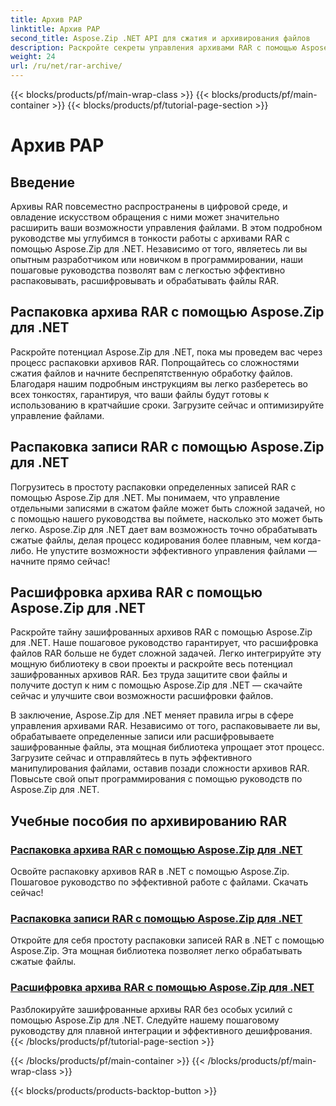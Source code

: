 ```yaml
---
title: Архив РАР
linktitle: Архив РАР
second_title: Aspose.Zip .NET API для сжатия и архивирования файлов
description: Раскройте секреты управления архивами RAR с помощью Aspose.Zip для .NET! Легко распаковывайте, расшифровывайте и обрабатывайте сжатые файлы. Загрузите сейчас для эффективной обработки файлов.
weight: 24
url: /ru/net/rar-archive/
---
```


{{< blocks/products/pf/main-wrap-class >}}
{{< blocks/products/pf/main-container >}}
{{< blocks/products/pf/tutorial-page-section >}}

# Архив РАР


## Введение

Архивы RAR повсеместно распространены в цифровой среде, и овладение искусством обращения с ними может значительно расширить ваши возможности управления файлами. В этом подробном руководстве мы углубимся в тонкости работы с архивами RAR с помощью Aspose.Zip для .NET. Независимо от того, являетесь ли вы опытным разработчиком или новичком в программировании, наши пошаговые руководства позволят вам с легкостью эффективно распаковывать, расшифровывать и обрабатывать файлы RAR.

## Распаковка архива RAR с помощью Aspose.Zip для .NET
Раскройте потенциал Aspose.Zip для .NET, пока мы проведем вас через процесс распаковки архивов RAR. Попрощайтесь со сложностями сжатия файлов и начните беспрепятственную обработку файлов. Благодаря нашим подробным инструкциям вы легко разберетесь во всех тонкостях, гарантируя, что ваши файлы будут готовы к использованию в кратчайшие сроки. Загрузите сейчас и оптимизируйте управление файлами.

## Распаковка записи RAR с помощью Aspose.Zip для .NET
Погрузитесь в простоту распаковки определенных записей RAR с помощью Aspose.Zip для .NET. Мы понимаем, что управление отдельными записями в сжатом файле может быть сложной задачей, но с помощью нашего руководства вы поймете, насколько это может быть легко. Aspose.Zip для .NET дает вам возможность точно обрабатывать сжатые файлы, делая процесс кодирования более плавным, чем когда-либо. Не упустите возможности эффективного управления файлами — начните прямо сейчас!

## Расшифровка архива RAR с помощью Aspose.Zip для .NET
Раскройте тайну зашифрованных архивов RAR с помощью Aspose.Zip для .NET. Наше пошаговое руководство гарантирует, что расшифровка файлов RAR больше не будет сложной задачей. Легко интегрируйте эту мощную библиотеку в свои проекты и раскройте весь потенциал зашифрованных архивов RAR. Без труда защитите свои файлы и получите доступ к ним с помощью Aspose.Zip для .NET — скачайте сейчас и улучшите свои возможности расшифровки файлов.

В заключение, Aspose.Zip для .NET меняет правила игры в сфере управления архивами RAR. Независимо от того, распаковываете ли вы, обрабатываете определенные записи или расшифровываете зашифрованные файлы, эта мощная библиотека упрощает этот процесс. Загрузите сейчас и отправляйтесь в путь эффективного манипулирования файлами, оставив позади сложности архивов RAR. Повысьте свой опыт программирования с помощью руководств по Aspose.Zip для .NET.
## Учебные пособия по архивированию RAR
### [Распаковка архива RAR с помощью Aspose.Zip для .NET](./decompress-rar-archive/)
Освойте распаковку архивов RAR в .NET с помощью Aspose.Zip. Пошаговое руководство по эффективной работе с файлами. Скачать сейчас!
### [Распаковка записи RAR с помощью Aspose.Zip для .NET](./decompress-rar-entry/)
Откройте для себя простоту распаковки записей RAR в .NET с помощью Aspose.Zip. Эта мощная библиотека позволяет легко обрабатывать сжатые файлы.
### [Расшифровка архива RAR с помощью Aspose.Zip для .NET](./decrypt-rar-archive/)
Разблокируйте зашифрованные архивы RAR без особых усилий с помощью Aspose.Zip для .NET. Следуйте нашему пошаговому руководству для плавной интеграции и эффективного дешифрования.
{{< /blocks/products/pf/tutorial-page-section >}}

{{< /blocks/products/pf/main-container >}}
{{< /blocks/products/pf/main-wrap-class >}}

{{< blocks/products/products-backtop-button >}}
